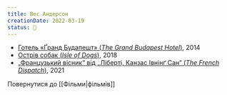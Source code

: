 ```yaml
---
title: Вес Андерсон
creationDate: 2022-03-19
status: 🌱
---
```

- [Готель «Ґранд Будапешт» (_The Grand Budapest Hotel_)](https://uk.wikipedia.org/wiki/%D0%93%D0%BE%D1%82%D0%B5%D0%BB%D1%8C_%C2%AB%D2%90%D1%80%D0%B0%D0%BD%D0%B4_%D0%91%D1%83%D0%B4%D0%B0%D0%BF%D0%B5%D1%88%D1%82%C2%BB), 2014
- [Острів собак (_Isle of Dogs_)](https://uk.wikipedia.org/wiki/%D0%9E%D1%81%D1%82%D1%80%D1%96%D0%B2_%D1%81%D0%BE%D0%B1%D0%B0%D0%BA_(%D1%84%D1%96%D0%BB%D1%8C%D0%BC)), 2018
- [„Французький вісник“ від „Ліберті, Канзас Івнінґ Сан“ (_The French Dispatch_)](https://uk.wikipedia.org/wiki/%D0%A4%D1%80%D0%B0%D0%BD%D1%86%D1%83%D0%B7%D1%8C%D0%BA%D0%B8%D0%B9_%D0%B2%D1%96%D1%81%D0%BD%D0%B8%D0%BA), 2021

Повернутися до [[Фільми|фільмів]]
